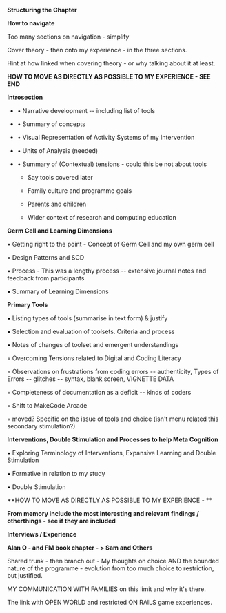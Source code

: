 **Structuring the Chapter**

**How to navigate**

Too many sections on navigation - simplify

Cover theory - then onto my experience - in the three sections.

Hint at how linked when covering theory - or why talking about it at least.

**HOW TO MOVE AS DIRECTLY AS POSSIBLE TO MY EXPERIENCE - SEE END**

**Introsection**

-   • Narrative development -- including list of tools

-   • Summary of concepts

-   • Visual Representation of Activity Systems of my Intervention

-   • Units of Analysis (needed)

-   • Summary of (Contextual) tensions - could this be not about tools

    -   Say tools covered later

    -   Family culture and programme goals

    -   Parents and children

    -   Wider context of research and computing education

**Germ Cell and Learning Dimensions**

• Getting right to the point - Concept of Germ Cell and my own germ cell

• Design Patterns and SCD

• Process - This was a lengthy process -- extensive journal notes and feedback from participants

• Summary of Learning Dimensions

**Primary Tools**

• Listing types of tools (summarise in text form) & justify

• Selection and evaluation of toolsets. Criteria and process

• Notes of changes of toolset and emergent understandings

◦ Overcoming Tensions related to Digital and Coding Literacy

◦ Observations on frustrations from coding errors -- authenticity, Types of Errors -- glitches -- syntax, blank screen, VIGNETTE DATA

◦ Completeness of documentation as a deficit -- kinds of coders

◦ Shift to MakeCode Arcade

◦ moved? Specific on the issue of tools and choice (isn't menu related this secondary stimulation?)

**Interventions, Double Stimulation and Processes to help Meta Cognition**

• Exploring Terminology of Interventions, Expansive Learning and Double Stimulation

• Formative in relation to my study

• Double Stimulation

**HOW TO MOVE AS DIRECTLY AS POSSIBLE TO MY EXPERIENCE - **

**From memory include the most interesting and relevant findings / otherthings - see if they are included**

**Interviews / Experience**

**Alan O - and FM book chapter - \> Sam and Others**

Shared trunk - then branch out - My thoughts on choice AND the bounded nature of the programme - evolution from too much choice to restriction, but justified.

MY COMMUNICATION WITH FAMILIES on this limit and why it's there.

The link with OPEN WORLD and restricted ON RAILS game experiences. 